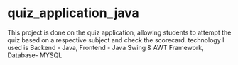 # quiz_application_java
This project is done on the quiz application, allowing students to attempt the quiz based on a respective subject and check the scorecard.
technology I used is
Backend - Java,
Frontend - Java Swing & AWT Framework,
Database- MYSQL


